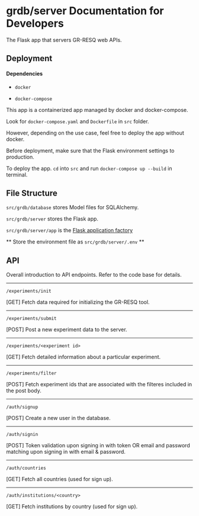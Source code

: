 # grdb/server Documentation for Developers

The Flask app that servers GR-RESQ web APIs.

## Deployment

#### Dependencies

* ```docker```

* ```docker-compose```

This app is a containerized app managed by docker and docker-compose.

Look for ```docker-compose.yaml``` and ```Dockerfile``` in ```src``` folder.

However, depending on the use case, feel free to deploy the app without docker.

Before deployment, make sure that the Flask environment settings to production.

To deploy the app. ```cd``` into ```src``` and run ```docker-compose up --build``` in terminal.


## File Structure

```src/grdb/database``` stores Model files for SQLAlchemy.

```src/grdb/server``` stores the Flask app.

```src/grdb/server/app``` is the [Flask application factory](https://flask.palletsprojects.com/en/2.0.x/patterns/appfactories/)

** Store the environment file as ```src/grdb/server/.env``` **

## API

Overall introduction to API endpoints. Refer to the code base for details.

---

```/experiments/init```

[GET] Fetch data required for initializing the GR-RESQ tool.

---

```/experiments/submit```

[POST] Post a new experiment data to the server.

---

```/experiments/<experiment id>```

[GET] Fetch detailed information about a particular experiment.

---

```/experiments/filter```

[POST] Fetch experiment ids that are associated with the filteres included in the post body.

---

```/auth/signup```

[POST] Create a new user in the database.

---

```/auth/signin```

[POST] Token validation upon signing in with token OR email and password matching upon signing in with email & password.

---

```/auth/countries```

[GET] Fetch all countries (used for sign up).

---

```/auth/institutions/<country>```

[GET] Fetch institutions by country (used for sign up).
